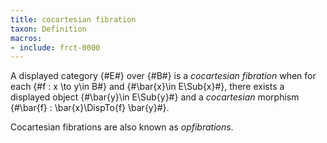 ```yaml
---
title: cocartesian fibration
taxon: Definition
macros:
- include: frct-0000
---
```


A displayed category {#E#} over {#B#} is a *cocartesian fibration* when for each
{#f : x \to y\in B#} and {#\bar{x}\in E\Sub{x}#}, there exists a displayed object
{#\bar{y}\in E\Sub{y}#} and a *cocartesian* morphism {#\bar{f} : \bar{x}\DispTo{f} \bar{y}#}.

Cocartesian fibrations are also known as *opfibrations*.
